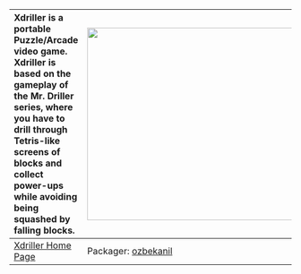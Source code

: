 | Xdriller is a portable Puzzle/Arcade video game. Xdriller is based on the gameplay of the Mr. Driller series, where you have to drill through Tetris-like screens of blocks and collect power-ups while avoiding being squashed by falling blocks. | <a href='http://www.youtube.com/watch?feature=player_embedded&v=96B_zpn7iZA' target='_blank'><img src='http://img.youtube.com/vi/96B_zpn7iZA/0.jpg' width='425' height=344 /></a> |
|:---------------------------------------------------------------------------------------------------------------------------------------------------------------------------------------------------------------------------------------------------|:----------------------------------------------------------------------------------------------------------------------------------------------------------------------------------|
| [Xdriller Home Page](http://xdriller.sourceforge.net/) | Packager: [ozbekanil](ozbekanil.md) |